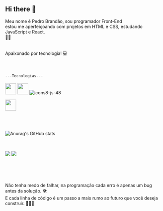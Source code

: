 ## Hi there 👋

Meu nome é Pedro Brandão, sou programador Front-End<br>  estou me aperfeiçoando
com projetos em HTML e CSS, estudando JavaScript e React.
<br> 📘📕
<br>
<br>  
Apaixonado por tecnologia! :computer:
<br>
<br>
<br>
<br>
<code>---Tecnologias---</code>
<br>
<br>
<img width=35px src="https://github.com/PedroBrandaoSilva/imagens-github/raw/main/html-5.png">
<img width=35px src="https://github.com/PedroBrandaoSilva/imagens-github/raw/main/css-3.png">
![icons8-js-48](https://github.com/user-attachments/assets/8774e0e8-ceb7-420e-a6b3-7b82c4516833)

<img width=35px src="https://github.com/PedroBrandaoSilva/imagens-github/raw/main/React-icon.png">
 
<br>
<br>

<br>
<br>

![Anurag's GitHub stats](https://github-readme-stats.vercel.app/api?username=PedroBrandaoSilva&show_icons=true&bg_color=00000000)

<br>
<br>
<a href="https://www.instagram.com/pedro_brandao_the/"><img src=https://img.shields.io/badge/Instagram-E4405F?style=for-the-badge&logo=instagram&logoColor=white></a>
<a href="mailto:redpig825@gmail.com"><img src=https://img.shields.io/badge/Gmail-D14836?style=for-the-badge&logo=gmail&logoColor=white></a>

<br>
<br>
<br>
<br>
<br>


Não tenha medo de falhar, na programação cada erro é apenas um bug antes da solução. 🛠️<br>
E cada linha de código é um passo a mais rumo ao futuro que você deseja construir. 👨‍💻🚀

<br>
<br>
<br>
<br>






